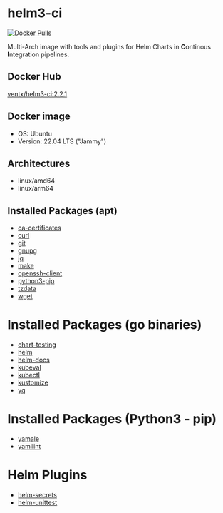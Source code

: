 # helm3-ci

[![Docker Pulls](https://img.shields.io/docker/pulls/ventx/helm3-ci.svg)](https://hub.docker.com/r/ventx/helm3-ci/)

Multi-Arch image with tools and plugins for Helm Charts in **C**ontinous **I**ntegration pipelines.


## Docker Hub

[ventx/helm3-ci:2.2.1](https://hub.docker.com/r/ventx/helm3-ci) <!-- {x-release-please-version} -->


## Docker image

* OS: Ubuntu
* Version: 22.04 LTS ("Jammy")


## Architectures

* linux/amd64
* linux/arm64


## Installed Packages (apt)

* [ca-certificates](https://packages.ubuntu.com/jammy/ca-certificates)
* [curl](https://packages.ubuntu.com/jammy/curl)
* [git](https://packages.ubuntu.com/jammy/git)
* [gnupg](https://packages.ubuntu.com/jammy/gnupg)
* [jq](https://packages.ubuntu.com/jammy/jq)
* [make](https://packages.ubuntu.com/jammy/make)
* [openssh-client](https://packages.ubuntu.com/jammy/openssh-client)
* [python3-pip](https://packages.ubuntu.com/jammy/python3-pip)
* [tzdata](https://packages.ubuntu.com/jammy/tzdata)
* [wget](https://packages.ubuntu.com/jammy/wget)


# Installed Packages (go binaries)

* [chart-testing](https://github.com/helm/chart-testing)
* [helm](https://helm.sh/)
* [helm-docs](https://github.com/norwoodj/helm-docs)
* [kubeval](https://www.kubeval.com)
* [kubectl](https://github.com/kubernetes/kubectl)
* [kustomize](https://github.com/kubernetes-sigs/kustomize)
* [yq](https://github.com/mikefarah/yq)


# Installed Packages (Python3 - pip)

* [yamale](https://pypi.org/project/yamale/)
* [yamllint](https://pypi.org/project/yamllint/)


# Helm Plugins

* [helm-secrets](https://github.com/jkroepke/helm-secrets)
* [helm-unittest](https://github.com/helm-unittest/helm-unittest)
